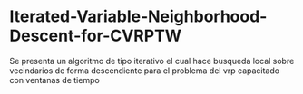 # Iterated-Variable-Neighborhood-Descent-for-CVRPTW
Se presenta un algoritmo de tipo iterativo el cual hace busqueda local sobre vecindarios de forma descendiente para el problema del vrp capacitado con ventanas de tiempo
